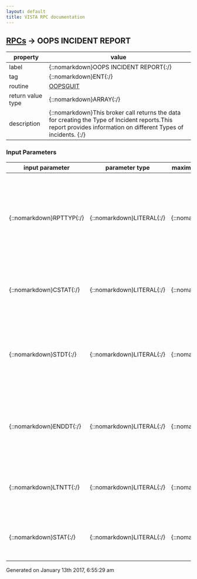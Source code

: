 ```yaml
---
layout: default
title: VISTA RPC documentation
---
```




## [RPCs](TableOfContent.md) &#8594; OOPS INCIDENT REPORT 

 property | value 
--- | --- 
 label | {::nomarkdown}OOPS INCIDENT REPORT{:/}
 tag | {::nomarkdown}ENT{:/}
 routine | [OOPSGUIT](http://code.osehra.org/dox/Routine_OOPSGUIT_source.html)
 return value type | {::nomarkdown}ARRAY{:/}
 description | {::nomarkdown}This broker call returns the data for creating the Type of Incident reports.This report provides information on different Types of incidents. {:/}

### Input Parameters

| input parameter | parameter type | maximum data length | required | description | 
| --- | --- | --- | --- | --- | 
| {::nomarkdown}RPTTYP{:/} | {::nomarkdown}LITERAL{:/} | {::nomarkdown}256{:/} | {::nomarkdown}true{:/} | {::nomarkdown}This will determine which report will be run.  Report types are Type of Incident,Occupation Code, Characterization of Injury, Service, Body Parts, Day of Week,and Time of Day.{:/} | 
| {::nomarkdown}CSTAT{:/} | {::nomarkdown}LITERAL{:/} | {::nomarkdown}10{:/} | {::nomarkdown}true{:/} | {::nomarkdown}This parameter determines which cases to include: Open, Closed, or Both Openand Closed.{:/} | 
| {::nomarkdown}STDT{:/} | {::nomarkdown}LITERAL{:/} | {::nomarkdown}30{:/} | {::nomarkdown}true{:/} | {::nomarkdown}This parameter contains the start date of the report.  Those cases whose Dateof Occurrence is greater than or equal to the Start date will be included.{:/} | 
| {::nomarkdown}ENDDT{:/} | {::nomarkdown}LITERAL{:/} | {::nomarkdown}30{:/} | {::nomarkdown}true{:/} | {::nomarkdown}This parameter contains the end date of the report.  Those cases whose Dateof Occurrence is less than or equal to the End date will be included.{:/} | 
| {::nomarkdown}LTNTT{:/} | {::nomarkdown}LITERAL{:/} | {::nomarkdown}30{:/} | {::nomarkdown}true{:/} | {::nomarkdown}This parameter will determine whether or not Lost Time claims should be included on the report.{:/} | 
| {::nomarkdown}STAT{:/} | {::nomarkdown}LITERAL{:/} | {::nomarkdown}256{:/} | {::nomarkdown}true{:/} | {::nomarkdown}This parameter will determine whether to run the report for all stations ora single station.{:/} | 




 Generated on January 13th 2017, 6:55:29 am